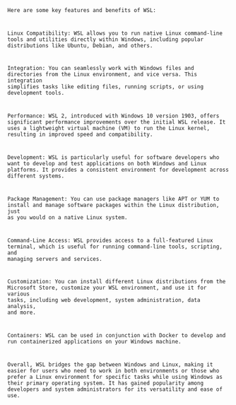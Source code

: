<code>

Here are some key features and benefits of WSL:

Linux Compatibility: WSL allows you to run native Linux command-line tools and utilities directly within Windows, including popular distributions like Ubuntu, Debian, and others.

Integration: You can seamlessly work with Windows files and directories from the Linux environment, and vice versa. This integration simplifies tasks like editing files, running scripts, or using development tools.

Performance: WSL 2, introduced with Windows 10 version 1903, offers significant performance improvements over the initial WSL release. It uses a lightweight virtual machine (VM) to run the Linux kernel, resulting in improved speed and compatibility.

Development: WSL is particularly useful for software developers who want to develop and test applications on both Windows and Linux platforms. It provides a consistent environment for development across different systems.

Package Management: You can use package managers like APT or YUM to install and manage software packages within the Linux distribution, just as you would on a native Linux system.

Command-Line Access: WSL provides access to a full-featured Linux terminal, which is useful for running command-line tools, scripting, and managing servers and services.

Customization: You can install different Linux distributions from the Microsoft Store, customize your WSL environment, and use it for various tasks, including web development, system administration, data analysis, and more.

Containers: WSL can be used in conjunction with Docker to develop and run containerized applications on your Windows machine.

Overall, WSL bridges the gap between Windows and Linux, making it easier for users who need to work in both environments or those who prefer a Linux environment for specific tasks while using Windows as their primary operating system. It has gained popularity among developers and system administrators for its versatility and ease of use.






</code>
